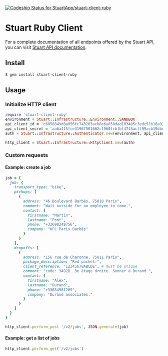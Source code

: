 [![Codeship Status for StuartApp/stuart-client-ruby](https://app.codeship.com/projects/bacc9100-b159-0137-6e98-0e2ebd2815ea/status?branch=master)](https://app.codeship.com/projects/363050)

# Stuart Ruby Client
For a complete documentation of all endpoints offered by the Stuart API, you can visit [Stuart API documentation](https://api-docs.stuart.com/).

## Install
``` bash
$ gem install stuart-client-ruby
```

## Usage

### Initialize HTTP client

```ruby
require 'stuart-client-ruby'
environment = Stuart::Infrastructure::Environment::SANDBOX
api_client_id = 'c6058849d0a056fc743203acb8e6a850dad103485c3edc51b16a9260cc7a7689' # can be found here: https://admin.sandbox.stuart.com/client/api
api_client_secret = 'aa6a415fce31967501662c1960fcbfbf4745acff99acb19dbc1aae6f76c9c618' # can be found here: https://admin.sandbox.stuart.com/client/api
auth = Stuart::Infrastructure::Authenticator.new(environment, api_client_id, api_client_secret)

http_client = Stuart::Infrastructure::HttpClient.new(auth)
```

### Custom requests

#### Example: create a job

```ruby
job = {
  job: {
    transport_type: "bike",
    pickups: [
      {
        address: "46 Boulevard Barbès, 75018 Paris",
        comment: "Wait outside for an employee to come.",
        contact: {
          firstname: "Martin",
          lastname: "Pont",
          phone: "+33698348756",
          company: "KFC Paris Barbès"
        }
      }
    ],
    dropoffs: [
      {
        address: "156 rue de Charonne, 75011 Paris",
        package_description: "Red packet.",
        client_reference: "12345678ABCDE", # must be unique
        comment: "code: 3492B. 3e étage droite. Sonner à Durand.",
        contact: {
          firstname: "Alex",
          lastname: "Durand",
          phone: "+33634981209",
          company: "Durand associates."
        }
      }
    ]
  }
}

http_client.perform_post '/v2/jobs', JSON.generate(job)
```

#### Example: get a list of jobs

```ruby
http_client.perform_get('/v2/jobs')
```

